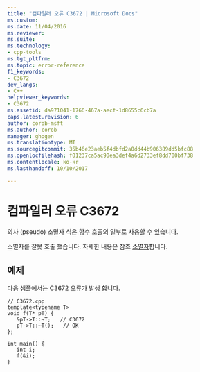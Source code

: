 ```yaml
---
title: "컴파일러 오류 C3672 | Microsoft Docs"
ms.custom: 
ms.date: 11/04/2016
ms.reviewer: 
ms.suite: 
ms.technology:
- cpp-tools
ms.tgt_pltfrm: 
ms.topic: error-reference
f1_keywords:
- C3672
dev_langs:
- C++
helpviewer_keywords:
- C3672
ms.assetid: da971041-1766-467a-aecf-1d8655c6cb7a
caps.latest.revision: 6
author: corob-msft
ms.author: corob
manager: ghogen
ms.translationtype: MT
ms.sourcegitcommit: 35b46e23aeb5f4dbfd2a0dd44b906389dd5bfc88
ms.openlocfilehash: f01237ca5ac90ea3def4a6d2733ef8dd700bf738
ms.contentlocale: ko-kr
ms.lasthandoff: 10/10/2017

---
```

# <a name="compiler-error-c3672"></a>컴파일러 오류 C3672
의사 (pseudo) 소멸자 식은 함수 호출의 일부로 사용할 수 있습니다.  
  
 소멸자를 잘못 호출 했습니다.  자세한 내용은 참조 [소멸자](../../cpp/destructors-cpp.md)합니다.  
  
## <a name="example"></a>예제  
 다음 샘플에서는 C3672 오류가 발생 합니다.  
  
```  
// C3672.cpp  
template<typename T>  
void f(T* pT) {  
   &pT->T::~T;   // C3672  
   pT->T::~T();   // OK  
};  
  
int main() {  
   int i;  
   f(&i);  
}  
```
